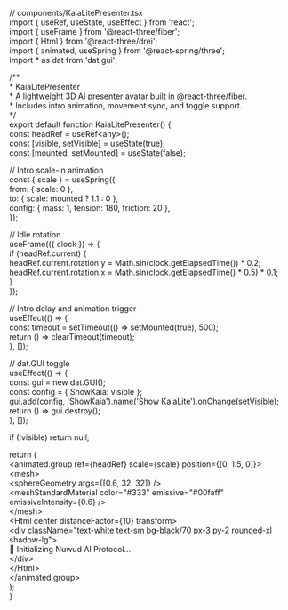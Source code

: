 // components/KaiaLitePresenter.tsx  
import { useRef, useState, useEffect } from 'react';  
import { useFrame } from '@react-three/fiber';  
import { Html } from '@react-three/drei';  
import { animated, useSpring } from '@react-spring/three';  
import \* as dat from 'dat.gui';

/\*\*  
 \* KaiaLitePresenter  
 \* A lightweight 3D AI presenter avatar built in @react-three/fiber.  
 \* Includes intro animation, movement sync, and toggle support.  
 \*/  
export default function KaiaLitePresenter() {  
  const headRef \= useRef\<any\>();  
  const \[visible, setVisible\] \= useState(true);  
  const \[mounted, setMounted\] \= useState(false);

  // Intro scale-in animation  
  const { scale } \= useSpring({  
    from: { scale: 0 },  
    to: { scale: mounted ? 1.1 : 0 },  
    config: { mass: 1, tension: 180, friction: 20 },  
  });

  // Idle rotation  
  useFrame(({ clock }) \=\> {  
    if (headRef.current) {  
      headRef.current.rotation.y \= Math.sin(clock.getElapsedTime()) \* 0.2;  
      headRef.current.rotation.x \= Math.sin(clock.getElapsedTime() \* 0.5) \* 0.1;  
    }  
  });

  // Intro delay and animation trigger  
  useEffect(() \=\> {  
    const timeout \= setTimeout(() \=\> setMounted(true), 500);  
    return () \=\> clearTimeout(timeout);  
  }, \[\]);

  // dat.GUI toggle  
  useEffect(() \=\> {  
    const gui \= new dat.GUI();  
    const config \= { ShowKaia: visible };  
    gui.add(config, 'ShowKaia').name('Show KaiaLite').onChange(setVisible);  
    return () \=\> gui.destroy();  
  }, \[\]);

  if (\!visible) return null;

  return (  
    \<animated.group ref={headRef} scale={scale} position={\[0, 1.5, 0\]}\>  
      \<mesh\>  
        \<sphereGeometry args={\[0.6, 32, 32\]} /\>  
        \<meshStandardMaterial color="\#333" emissive="\#00faff" emissiveIntensity={0.6} /\>  
      \</mesh\>  
      \<Html center distanceFactor={10} transform\>  
        \<div className="text-white text-sm bg-black/70 px-3 py-2 rounded-xl shadow-lg"\>  
          👋 Initializing Nuwud AI Protocol...  
        \</div\>  
      \</Html\>  
    \</animated.group\>  
  );  
}

